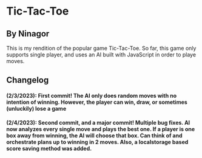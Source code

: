 # Tic-Tac-Toe

## By Ninagor

This is my rendition of the popular game Tic-Tac-Toe. So far, this game only supports single player, and uses an AI built with JavaScript in order to playe moves.

## Changelog

#### (2/3/2023): First commit! The AI only does random moves with no intention of winning. However, the player can win, draw, or sometimes (unluckily) lose a game

#### (2/4/2023): Second commit, and a major commit! Multiple bug fixes. AI now analyzes every single move and plays the best one. If a player is one box away from winning, the AI will choose that box. Can think of and orchestrate plans up to winning in 2 moves. Also, a localstorage based score saving method was added.

